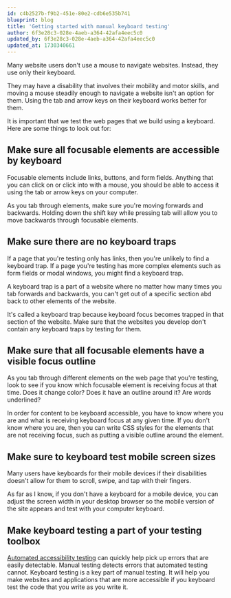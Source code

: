 ```yaml
---
id: c4b2527b-f9b2-451e-80e2-cdb6e535b741
blueprint: blog
title: 'Getting started with manual keyboard testing'
author: 6f3e28c3-028e-4aeb-a364-42afa4eec5c0
updated_by: 6f3e28c3-028e-4aeb-a364-42afa4eec5c0
updated_at: 1730340661
---
```

Many website users don't use a mouse to navigate websites. Instead, they use only their keyboard.

They may have a disability that involves their mobility and motor skills, and moving a mouse steadily enough to navigate a website isn't an option for them. Using the tab and arrow keys on their keyboard works better for them.

It is important that we test the web pages that we build using a keyboard. Here are some things to look out for:

## Make sure all focusable elements are accessible by keyboard

Focusable elements include links, buttons, and form fields. Anything that you can click on or click into with a mouse, you should be able to access it using the tab or arrow keys on your computer.

As you tab through elements, make sure you're moving forwards and backwards. Holding down the shift key while pressing tab will allow you to move backwards through focusable elements.

## Make sure there are no keyboard traps

If a page that you're testing only has links, then you're unlikely to find a keyboard trap. If a page you're testing has more complex elements such as form fields or modal windows, you might find a keyboard trap.

A keyboard trap is a part of a website where no matter how many times you tab forwards and backwards, you can't get out of a specific section abd back to other elements of the website.

It's called a keyboard trap because keyboard focus becomes trapped in that section of the website. Make sure that the websites you develop don't contain any keyboard traps by testing for them.

## Make sure that all focusable elements have a visible focus outline

As you tab through different elements on the web page that you're testing, look to see if you know which focusable element is receiving focus at that time. Does it change color? Does it have an outline around it? Are words underlined?

In order for content to be keyboard accessible, you have to know where you are and what is receiving keyboard focus at any given time. If you don't know where you are, then you can write CSS styles for the elements that are not receiving focus, such as putting a visible outline around the element.

## Make sure to keyboard test mobile screen sizes

Many users have keyboards for their mobile devices if their disabilities doesn't allow for them to scroll, swipe, and tap with their fingers.

As far as I know, if you don't have a keyboard for a mobile device, you can adjust the screen width in your desktop browser so the mobile version of the site appears and test with your computer keyboard.

## Make keyboard testing a part of your testing toolbox

[Automated accessibility testing](/blog/getting-started-with-automated-accessibility-testing/) can quickly help pick up errors that are easily detectable. Manual testing detects errors that automated testing cannot. Keyboard testing is a key part of manual testing. It will help you make websites and applications that are more accessible if you keyboard test the code that you write as you write it.